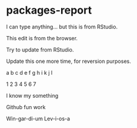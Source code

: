 # packages-report

I can type anything... but this is from RStudio.

This edit is from the browser.

Try to update from RStudio.

Update this one more time, for reversion purposes.

a b c d e f g h i k j l

1 2 3 4 5 6 7

I know my something

Github fun work

Win-gar-di-um Lev-i-os-a
